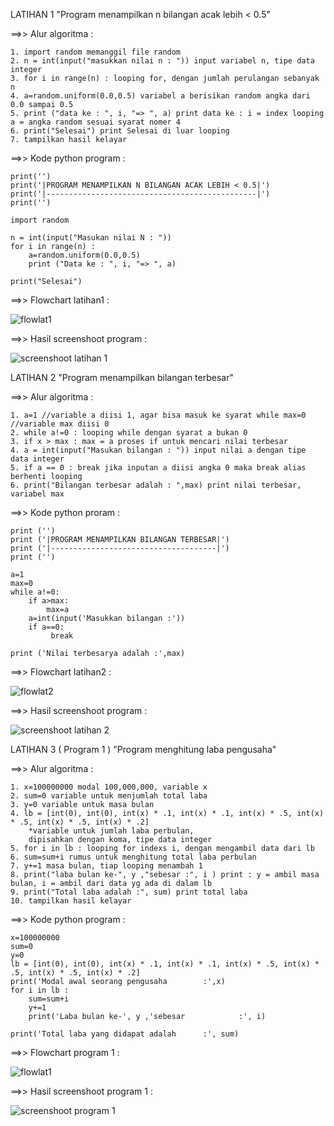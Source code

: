 LATIHAN 1 "Program menampilkan n bilangan acak lebih < 0.5"

==>> Alur algoritma :

```
1. import random memanggil file random
2. n = int(input("masukkan nilai n : ")) input variabel n, tipe data integer
3. for i in range(n) : looping for, dengan jumlah perulangan sebanyak n
4. a=random.uniform(0.0,0.5) variabel a berisikan random angka dari 0.0 sampai 0.5
5. print ("data ke : ", i, "=> ", a) print data ke : i = index looping a = angka random sesuai syarat nomer 4
6. print("Selesai") print Selesai di luar looping
7. tampilkan hasil kelayar
```

==>> Kode python program :

```
print('')
print('|PROGRAM MENAMPILKAN N BILANGAN ACAK LEBIH < 0.5|')
print('|-----------------------------------------------|')
print('')

import random

n = int(input("Masukan nilai N : "))
for i in range(n) :
    a=random.uniform(0.0,0.5)
    print ("Data ke : ", i, "=> ", a)
    
print("Selesai")
```

==>> Flowchart latihan1 :


![flowlat1](https://user-images.githubusercontent.com/43899047/52897247-e6814400-3204-11e9-8db8-13f4f629af42.jpg)


==>> Hasil screenshoot program :


 ![screenshoot latihan 1](https://user-images.githubusercontent.com/43899047/52897244-e5501700-3204-11e9-800c-2dbd41c4ef28.jpg)


LATIHAN 2 "Program menampilkan bilangan terbesar"


==>> Alur algoritma :

```
1. a=1 //variable a diisi 1, agar bisa masuk ke syarat while max=0 //variable max diisi 0
2. while a!=0 : looping while dengan syarat a bukan 0
3. if x > max : max = a proses if untuk mencari nilai terbesar
4. a = int(input("Masukan bilangan : ")) input nilai a dengan tipe data integer
5. if a == 0 : break jika inputan a diisi angka 0 maka break alias berhenti looping
6. print("Bilangan terbesar adalah : ",max) print nilai terbesar, variabel max
```

==>> Kode python proram :

```
print ('')
print ('|PROGRAM MENAMPILKAN BILANGAN TERBESAR|')
print ('|-------------------------------------|')
print ('')

a=1
max=0
while a!=0:
    if a>max:
        max=a
    a=int(input('Masukkan bilangan :'))
    if a==0:
         break
        
print ('Nilai terbesarya adalah :',max)
```

==>> Flowchart latihan2 :


![flowlat2](https://user-images.githubusercontent.com/43899047/52897248-e719da80-3204-11e9-9d90-40feff5d8c29.jpg)


==>> Hasil screenshoot program :


![screenshoot latihan 2](https://user-images.githubusercontent.com/43899047/52897245-e5e8ad80-3204-11e9-8ad1-78e5069161b3.jpg)


LATIHAN 3 ( Program 1 ) "Program menghitung laba pengusaha"


==>> Alur algoritma :

```
1. x=100000000 modal 100,000,000, variable x
2. sum=0 variable untuk menjumlah total laba
3. y=0 variable untuk masa bulan
4. lb = [int(0), int(0), int(x) * .1, int(x) * .1, int(x) * .5, int(x) * .5, int(x) * .5, int(x) * .2] 
	*variable untuk jumlah laba perbulan, 
 	dipisahkan dengan koma, tipe data integer
5. for i in lb : looping for indexs i, dengan mengambil data dari lb
6. sum=sum+i rumus untuk menghitung total laba perbulan
7. y+=1 masa bulan, tiap looping menambah 1
8. print("laba bulan ke-", y ,"sebesar :", i ) print : y = ambil masa bulan, i = ambil dari data yg ada di dalam lb
9. print("Total laba adalah :", sum) print total laba
10. tampilkan hasil kelayar 
```

==>> Kode python program :

```
x=100000000
sum=0
y=0
lb = [int(0), int(0), int(x) * .1, int(x) * .1, int(x) * .5, int(x) * .5, int(x) * .5, int(x) * .2]
print('Modal awal seorang pengusaha        :',x)
for i in lb :
    sum=sum+i
    y+=1
    print('Laba bulan ke-', y ,'sebesar            :', i)

print('Total laba yang didapat adalah      :', sum)
```

==>> Flowchart program 1 :


![flowlat1](https://user-images.githubusercontent.com/43899047/52897247-e6814400-3204-11e9-8db8-13f4f629af42.jpg)



==>> Hasil screenshoot program 1 :

![screenshoot program 1](https://user-images.githubusercontent.com/43899047/52897246-e5e8ad80-3204-11e9-8d22-29b82ca21390.jpg)

